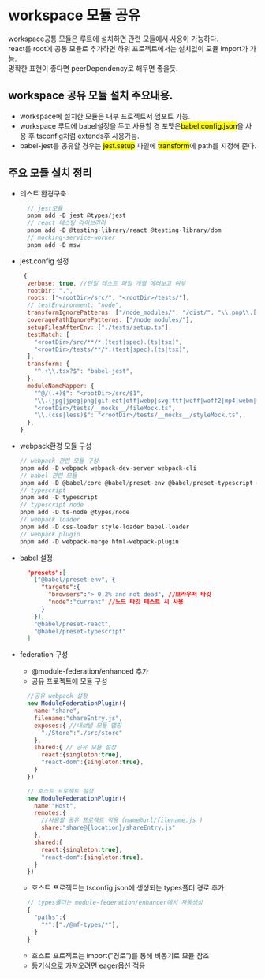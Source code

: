 # workspace 모듈 공유
  workspace공통 모듈은 루트에 설치하면 관련 모듈에서 사용이 가능하다.  
  react를 root에 공통 모듈로 추가하면 하위 프로젝트에서는 설치없이 모듈 import가 가능.  
  명확한 표현이 좋다면 peerDependency로 해두면 좋을듯.

## workspace 공유 모듈 설치 주요내용.
 - workspace에 설치한 모듈은 내부 프로젝트서 임포트 가능.
 - workspace 루트에 babel설정을 두고 사용할 경 포맷은<mark>babel.config.json</mark>을 사용 후 tsconfig처럼 extends후 사용가능.
 - babel-jest를 공유할 경우는 <mark>jest.setup</mark> 파일에 <mark>transform</mark>에 path를 지정해 준다.

## 주요 모듈 설치 정리 
- 테스트 환경구축 
  ```javascript
    // jest모듈
    pnpm add -D jest @types/jest
    // react 테스팅 라이브러리
    pnpm add -D @testing-library/react @testing-library/dom
    // mocking-service-worker
    pnpm add -D msw
  ```

 - jest.config 설정
    ```javascript
     {
      verbose: true, //단일 테스트 파일 개별 에러보고 여부
      rootDir: ".",
      roots: ["<rootDir>/src/", "<rootDir>/tests/"],
      // testEnvironment: "node",
      transformIgnorePatterns: ["/node_modules/", "/dist/", "\\.pnp\\.[^\\/]+$"],
      coveragePathIgnorePatterns: ["/node_modules/"],
      setupFilesAfterEnv: ["./tests/setup.ts"],
      testMatch: [
        "<rootDir>/src/**/*.(test|spec).(ts|tsx)",
        "<rootDir>/tests/**/*.(test|spec).(ts|tsx)",
      ],
      transform: {
        "^.+\\.tsx?$": "babel-jest",
      },
      moduleNameMapper: {
        "^@/(.+)$": "<rootDir>/src/$1",
        "\\.(jpg|jpeg|png|gif|eot|otf|webp|svg|ttf|woff|woff2|mp4|webm|wav|mp3|m4a|aac|oga)$":
        "<rootDir>/tests/__mocks__/fileMock.ts",
        "\\.(css|less)$": "<rootDir>/tests/__mocks__/styleMock.ts",
      },
    }
    ```
- webpack환경 모듈 구성
    ```javascript
    // webpack 관련 모듈 구성
    pnpm add -D webpack webpack-dev-server webpack-cli  
    // babel 관련 모듈 
    pnpm add -D @babel/core @babel/preset-env @babel/preset-typescript @babel/preset-react
    // typescript 
    pnpm add -D typescript 
    // typescript node
    pnpm add -D ts-node @types/node
    // webpack loader
    pnpm add -D css-loader style-loader babel-loader
    // webpack plugin
    pnpm add -D webpack-merge html-webpack-plugin
    ```
- babel 설정
  ```json
    "presets":[
      ["@babel/preset-env", {
        "targets":{
          "browsers":"> 0.2% and not dead", //브라우저 타깃
          "node":"current" //노드 타깃 테스트 시 사용
        }
      }],
      "@babel/preset-react",
      "@babel/preset-typescript"
    ]
  ```

- federation 구성
  - @module-federation/enhanced 추가
  - 공유 프로젝트에 모듈 구성
  ```javascript
    //공유 webpack 설정
    new ModuleFederationPlugin({
      name:"share",
      filename:"shareEntry.js",
      exposes:{ //내보낼 모듈 맵핑
        "./Store":"./src/store"
      },
      shared:{ // 공유 모듈 설정
        react:{singleton:true},
        "react-dom":{singleton:true},
      }
    })

    // 호스트 프로젝트 설정
    new ModuleFederationPlugin({
      name:"Host",
      remotes:{ 
        //사용할 공유 프로젝트 적용 (name@url/filename.js )
        share:"share@{location}/shareEntry.js" 
      },
      shared:{
        react:{singleton:true},
        "react-dom":{singleton:true},
      }
    })
  ```
  - 호스트 프로젝트는 tsconfig.json에 생성되는 types폴더 경로 추가
  ```javascript
    // types폴더는 module-federation/enhancer에서 자동생성
    {
      "paths":{
        "*":["./@mf-types/*"],
      }
    }
  ```
  - 호스트 프로젝트는 import("경로")를 통해 비동기로 모듈 참조
  - 동기식으로 가져오려면 eager옵션 적용
  